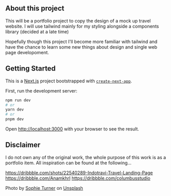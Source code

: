 ## About this project

This will be a portfolio project to copy the design of a mock up travel website. I will use tailwind mainly for my styling alongside a components library (decided at a late time)

Hopefully though this project I'll become more familiar with tailwind and have the chance to learn some new things about design and single web page developoment.

## Getting Started

This is a [Next.js](https://nextjs.org/) project bootstrapped with [`create-next-app`](https://github.com/vercel/next.js/tree/canary/packages/create-next-app).

First, run the development server:

```bash
npm run dev
# or
yarn dev
# or
pnpm dev
```

Open [http://localhost:3000](http://localhost:3000) with your browser to see the result.

## Disclaimer

I do not own any of the original work, the whole purpose of this work is as a portfolio item. All inspiration can be found at the following...

https://dribbble.com/shots/22540289-Indotravi-Travel-Landing-Page
https://dribbble.com/Anamkhrl
https://dribbble.com/columbusstudio

Photo by <a href="https://unsplash.com/@sophie_turner?utm_source=unsplash&utm_medium=referral&utm_content=creditCopyText">Sophie Turner</a> on <a href="https://unsplash.com/photos/LZVmvKlchM0?utm_source=unsplash&utm_medium=referral&utm_content=creditCopyText">Unsplash</a>
